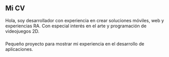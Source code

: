 ## Mi CV

Hola, soy desarrollador con experiencia en crear soluciones móviles, web y experiencias RA. Con especial interés en el arte y programación de videojuegos 2D.


### 

Pequeño proyecto para mostrar mi experiencia en el desarrollo de aplicaciones.

